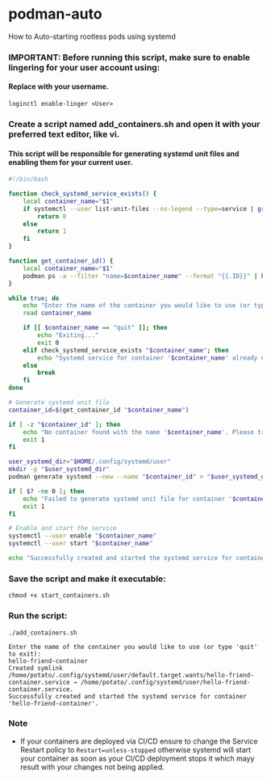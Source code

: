 # podman-auto
How to Auto-starting rootless pods using systemd

### IMPORTANT: Before running this script, make sure to enable lingering for your user account using:
#### Replace <User> with your username.
`loginctl enable-linger <User>`


### Create a script named add_containers.sh and open it with your preferred text editor, like vi. 
#### This script will be responsible for generating systemd unit files and enabling them for your current user.

``` bash
#!/bin/bash

function check_systemd_service_exists() {
    local container_name="$1"
    if systemctl --user list-unit-files --no-legend --type=service | grep -q "^$container_name\.service"; then
        return 0
    else
        return 1
    fi
}

function get_container_id() {
    local container_name="$1"
    podman ps -a --filter "name=$container_name" --format "{{.ID}}" | head -n 1
}

while true; do
    echo "Enter the name of the container you would like to use (or type 'quit' to exit):"
    read container_name

    if [[ $container_name == "quit" ]]; then
        echo "Exiting..."
        exit 0
    elif check_systemd_service_exists "$container_name"; then
        echo "Systemd service for container '$container_name' already exists. Please try again."
    else
        break
    fi
done

# Generate systemd unit file
container_id=$(get_container_id "$container_name")

if [ -z "$container_id" ]; then
    echo "No container found with the name '$container_name'. Please try again."
    exit 1
fi

user_systemd_dir="$HOME/.config/systemd/user"
mkdir -p "$user_systemd_dir"
podman generate systemd --new --name "$container_id" > "$user_systemd_dir/$container_name.service"

if [ $? -ne 0 ]; then
    echo "Failed to generate systemd unit file for container '$container_name'."
    exit 1
fi

# Enable and start the service
systemctl --user enable "$container_name"
systemctl --user start "$container_name"

echo "Successfully created and started the systemd service for container '$container_name'."
```

### Save the script and make it executable:
`chmod +x start_containers.sh`

### Run the script:
`./add_containers.sh`
```
Enter the name of the container you would like to use (or type 'quit' to exit):
hello-friend-container
Created symlink /home/potato/.config/systemd/user/default.target.wants/hello-friend-container.service → /home/potato/.config/systemd/user/hello-friend-container.service.
Successfully created and started the systemd service for container 'hello-friend-container'.
```

### Note
 - If your containers are deployed via CI/CD ensure to change the Service Restart policy to `Restart=unless-stopped` otherwise systemd will start your container as soon as your CI/CD deployment stops it which mayy result with your changes not being applied.

